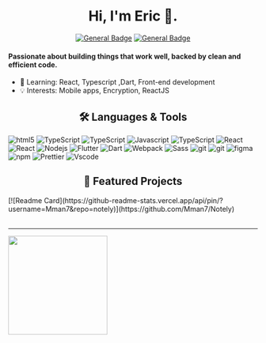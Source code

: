 <h1 align="center">Hi, I'm Eric 👋.</h1>

<div align="center">
  
[![General Badge](https://img.shields.io/badge/-LinkedIn-blue?style=flat-square&logo=Linkedin&logoColor=white&link=https://www.linkedin.com/in/man-eric-2aa13b159)](https://www.linkedin.com/in/man-eric-2aa13b159)
[![General Badge](https://img.shields.io/badge/Gmail-0c97fa?style=flat-square&logo=gmail&logoColor=FFFFFF&labelColor=3A3B3C&color=3A3B3C)](mailto:youzai0427@gmail.com)

</div>

<h4>Passionate about building things that work well, backed by clean and efficient code.</h4>

- 🌱 Learning: React, Typescript ,Dart, Front-end development  
- 💡 Interests: Mobile apps, Encryption, ReactJS

<h2 align="center">🛠️ Languages & Tools</h2>

<p>
  <img alt="html5" src="https://img.shields.io/badge/-HTML5-E34F26?style=flat-square&logo=html5&logoColor=white" />
  <img alt="TypeScript" src="https://img.shields.io/badge/-CSS-870cfa?style=flat-square&logo=CSS&logoColor=white" />
    <img alt="TypeScript" src="https://img.shields.io/badge/-TailwindCSS-1DC0CD?style=flat-square&logo=tailwindcss&logoColor=white" />
  <img alt="Javascript" src="https://img.shields.io/badge/-Javascript-f7df1c?style=flat-square&logo=Javascript&logoColor=black" />
  <img alt="TypeScript" src="https://img.shields.io/badge/-TypeScript-007ACC?style=flat-square&logo=typescript&logoColor=white" />
  <img alt="React" src="https://img.shields.io/badge/-React-45b8d8?style=flat-square&logo=react&logoColor=white" />
   <img alt="React" src="https://img.shields.io/badge/-Redux-purple?style=flat-square&logo=Redux&logoColor=white" />
  <img alt="Nodejs" src="https://img.shields.io/badge/-Nodejs-43853d?style=flat-square&logo=Node.js&logoColor=white" />
   <img alt="Flutter" src="https://img.shields.io/badge/-Flutter-45b8d8?style=flat-square&logo=Flutter&logoColor=white" />
    <img alt="Dart" src="https://img.shields.io/badge/-Dart-1DC0CD?style=flat-square&logo=Dart&logoColor=white" />
  <img alt="Webpack" src="https://img.shields.io/badge/-Webpack-8DD6F9?style=flat-square&logo=webpack&logoColor=white" />
  <img alt="Sass" src="https://img.shields.io/badge/-Sass-CC6699?style=flat-square&logo=sass&logoColor=white" />
  <img alt="git" src="https://img.shields.io/badge/-Git-F05032?style=flat-square&logo=git&logoColor=white" />
  <img alt="git" src="https://img.shields.io/badge/-Github-black?style=flat-square&logo=github&logoColor=white" />
  <img alt="figma" src="https://img.shields.io/badge/-Figma-grey?style=flat-square&logo=Figma&logoColor=white" />
  <img alt="npm" src="https://img.shields.io/badge/-NPM-CB3837?style=flat-square&logo=npm&logoColor=white" />
  <img alt="Prettier" src="https://img.shields.io/badge/-Prettier-F7B93E?style=flat-square&logo=prettier&logoColor=white" />
   <img alt="Vscode" src="https://custom-icon-badges.demolab.com/badge/Visual%20Studio%20Code-0078d7.svg?logo=vsc&logoColor=white)" />
  </p>

<h2 align="center">🚀 Featured Projects</h2>
[![Readme Card](https://github-readme-stats.vercel.app/api/pin/?username=Mman7&repo=notely)](https://github.com/Mman7/Notely)
</br>
</br>

---

<a href="https://github.com/Mman7/convoychat">
  <img height=200 align="center" src="https://github-readme-stats.vercel.app/api/top-langs?username=Mman7&display_format=wakatime&layout=compact&langs_count=8&card_width=320&hide=c,cmake,c%2B%2B,swift,kotlin,objective-c" />
</a>
</br>

